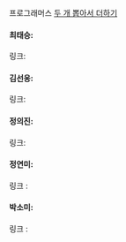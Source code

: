 프로그래머스 [두 개 뽑아서 더하기](https://school.programmers.co.kr/learn/courses/30/lessons/68644)<br>

#### 최태승: 
링크: 

#### 김선웅:
링크:

#### 정의진: 
링크:

#### 정연미:
링크 : 

#### 박소미: 
링크 : 

